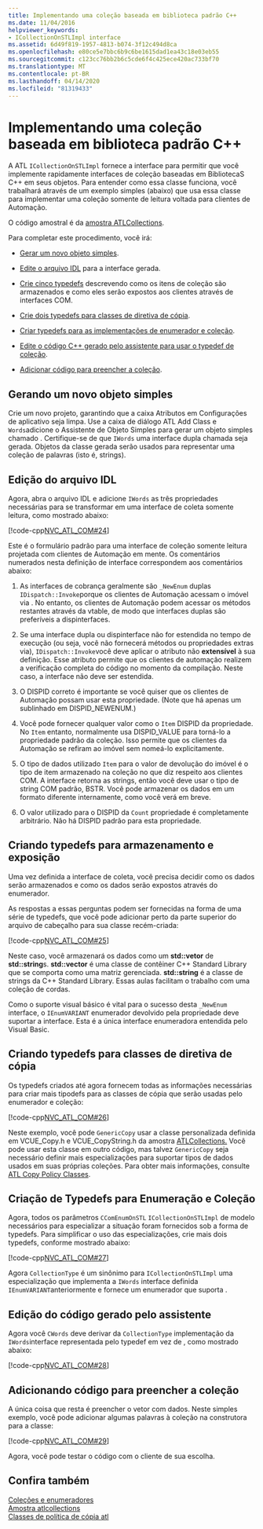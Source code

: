 ```yaml
---
title: Implementando uma coleção baseada em biblioteca padrão C++
ms.date: 11/04/2016
helpviewer_keywords:
- ICollectionOnSTLImpl interface
ms.assetid: 6d49f819-1957-4813-b074-3f12c494d8ca
ms.openlocfilehash: e80ce5e7bbc6b9c6be1615dad1ea43c18e03eb55
ms.sourcegitcommit: c123cc76bb2b6c5cde6f4c425ece420ac733bf70
ms.translationtype: MT
ms.contentlocale: pt-BR
ms.lasthandoff: 04/14/2020
ms.locfileid: "81319433"
---
```

# <a name="implementing-a-c-standard-library-based-collection"></a>Implementando uma coleção baseada em biblioteca padrão C++

A ATL `ICollectionOnSTLImpl` fornece a interface para permitir que você implemente rapidamente interfaces de coleção baseadas em BibliotecaS C++ em seus objetos. Para entender como essa classe funciona, você trabalhará através de um exemplo simples (abaixo) que usa essa classe para implementar uma coleção somente de leitura voltada para clientes de Automação.

O código amostral é da [amostra ATLCollections](../overview/visual-cpp-samples.md).

Para completar este procedimento, você irá:

- [Gerar um novo objeto simples](#vccongenerating_an_object).

- [Edite o arquivo IDL](#vcconedit_the_idl) para a interface gerada.

- [Crie cinco typedefs](#vcconstorage_and_exposure_typedefs) descrevendo como os itens de coleção são armazenados e como eles serão expostos aos clientes através de interfaces COM.

- [Crie dois typedefs para classes de diretiva de cópia](#vcconcopy_classes).

- [Criar typedefs para as implementações de enumerador e coleção](#vcconenumeration_and_collection).

- [Edite o código C++ gerado pelo assistente para usar o typedef de coleção](#vcconedit_the_generated_code).

- [Adicionar código para preencher a coleção](#vcconpopulate_the_collection).

## <a name="generating-a-new-simple-object"></a><a name="vccongenerating_an_object"></a>Gerando um novo objeto simples

Crie um novo projeto, garantindo que a caixa Atributos em Configurações de aplicativo seja limpa. Use a caixa de diálogo ATL Add Class e `Words`adicione o Assistente de Objeto Simples para gerar um objeto simples chamado . Certifique-se de que `IWords` uma interface dupla chamada seja gerada. Objetos da classe gerada serão usados para representar uma coleção de palavras (isto é, strings).

## <a name="editing-the-idl-file"></a><a name="vcconedit_the_idl"></a>Edição do arquivo IDL

Agora, abra o arquivo IDL e adicione `IWords` as três propriedades necessárias para se transformar em uma interface de coleta somente leitura, como mostrado abaixo:

[!code-cpp[NVC_ATL_COM#24](../atl/codesnippet/cpp/implementing-an-stl-based-collection_1.idl)]

Este é o formulário padrão para uma interface de coleção somente leitura projetada com clientes de Automação em mente. Os comentários numerados nesta definição de interface correspondem aos comentários abaixo:

1. As interfaces de cobrança geralmente são `_NewEnum` duplas `IDispatch::Invoke`porque os clientes de Automação acessam o imóvel via . No entanto, os clientes de Automação podem acessar os métodos restantes através da vtable, de modo que interfaces duplas são preferíveis a dispinterfaces.

1. Se uma interface dupla ou dispinterface não for estendida no tempo de execução (ou seja, você não fornecerá métodos ou propriedades extras via), `IDispatch::Invoke`você deve aplicar o atributo não **extensível** à sua definição. Esse atributo permite que os clientes de automação realizem a verificação completa do código no momento da compilação. Neste caso, a interface não deve ser estendida.

1. O DISPID correto é importante se você quiser que os clientes de Automação possam usar esta propriedade. (Note que há apenas um sublinhado em DISPID_NEWENUM.)

1. Você pode fornecer qualquer valor como o `Item` DISPID da propriedade. No `Item` entanto, normalmente usa DISPID_VALUE para torná-lo a propriedade padrão da coleção. Isso permite que os clientes da Automação se refiram ao imóvel sem nomeá-lo explicitamente.

1. O tipo de dados utilizado `Item` para o valor de devolução do imóvel é o tipo de item armazenado na coleção no que diz respeito aos clientes COM. A interface retorna as strings, então você deve usar o tipo de string COM padrão, BSTR. Você pode armazenar os dados em um formato diferente internamente, como você verá em breve.

1. O valor utilizado para o DISPID da `Count` propriedade é completamente arbitrário. Não há DISPID padrão para esta propriedade.

## <a name="creating-typedefs-for-storage-and-exposure"></a><a name="vcconstorage_and_exposure_typedefs"></a>Criando typedefs para armazenamento e exposição

Uma vez definida a interface de coleta, você precisa decidir como os dados serão armazenados e como os dados serão expostos através do enumerador.

As respostas a essas perguntas podem ser fornecidas na forma de uma série de typedefs, que você pode adicionar perto da parte superior do arquivo de cabeçalho para sua classe recém-criada:

[!code-cpp[NVC_ATL_COM#25](../atl/codesnippet/cpp/implementing-an-stl-based-collection_2.h)]

Neste caso, você armazenará os dados como um **std::vetor** de **std::string**s. **std::vector** é uma classe de contêiner C++ Standard Library que se comporta como uma matriz gerenciada. **std::string** é a classe de strings da C++ Standard Library. Essas aulas facilitam o trabalho com uma coleção de cordas.

Como o suporte visual básico é vital para o sucesso desta `_NewEnum` interface, o `IEnumVARIANT` enumerador devolvido pela propriedade deve suportar a interface. Esta é a única interface enumeradora entendida pelo Visual Basic.

## <a name="creating-typedefs-for-copy-policy-classes"></a><a name="vcconcopy_classes"></a>Criando typedefs para classes de diretiva de cópia

Os typedefs criados até agora fornecem todas as informações necessárias para criar mais tipodefs para as classes de cópia que serão usadas pelo enumerador e coleção:

[!code-cpp[NVC_ATL_COM#26](../atl/codesnippet/cpp/implementing-an-stl-based-collection_3.h)]

Neste exemplo, você pode `GenericCopy` usar a classe personalizada definida em VCUE_Copy.h e VCUE_CopyString.h da amostra [ATLCollections.](../overview/visual-cpp-samples.md) Você pode usar esta classe em outro código, mas talvez `GenericCopy` seja necessário definir mais especializações para suportar tipos de dados usados em suas próprias coleções. Para obter mais informações, consulte [ATL Copy Policy Classes](../atl/atl-copy-policy-classes.md).

## <a name="creating-typedefs-for-enumeration-and-collection"></a><a name="vcconenumeration_and_collection"></a>Criação de Typedefs para Enumeração e Coleção

Agora, todos os parâmetros `CComEnumOnSTL` `ICollectionOnSTLImpl` de modelo necessários para especializar a situação foram fornecidos sob a forma de typedefs. Para simplificar o uso das especializações, crie mais dois typedefs, conforme mostrado abaixo:

[!code-cpp[NVC_ATL_COM#27](../atl/codesnippet/cpp/implementing-an-stl-based-collection_4.h)]

Agora `CollectionType` é um sinônimo para `ICollectionOnSTLImpl` uma especialização que implementa a `IWords` interface definida `IEnumVARIANT`anteriormente e fornece um enumerador que suporta .

## <a name="editing-the-wizard-generated-code"></a><a name="vcconedit_the_generated_code"></a>Edição do código gerado pelo assistente

Agora você `CWords` deve derivar da `CollectionType` implementação da `IWords`interface representada pelo typedef em vez de , como mostrado abaixo:

[!code-cpp[NVC_ATL_COM#28](../atl/codesnippet/cpp/implementing-an-stl-based-collection_5.h)]

## <a name="adding-code-to-populate-the-collection"></a><a name="vcconpopulate_the_collection"></a>Adicionando código para preencher a coleção

A única coisa que resta é preencher o vetor com dados. Neste simples exemplo, você pode adicionar algumas palavras à coleção na construtora para a classe:

[!code-cpp[NVC_ATL_COM#29](../atl/codesnippet/cpp/implementing-an-stl-based-collection_6.h)]

Agora, você pode testar o código com o cliente de sua escolha.

## <a name="see-also"></a>Confira também

[Coleções e enumeradores](../atl/atl-collections-and-enumerators.md)<br/>
[Amostra atlcollections](../overview/visual-cpp-samples.md)<br/>
[Classes de política de cópia atl](../atl/atl-copy-policy-classes.md)
